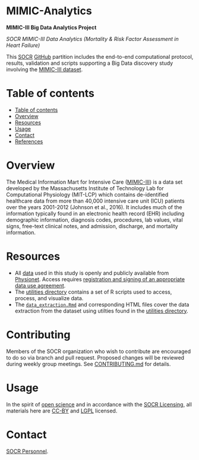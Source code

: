 # MIMIC-Analytics

**MIMIC-III Big Data Analytics Project**

*SOCR MIMIC-III Data Analytics (Mortality & Risk Factor Assessment in Heart Failure)*

This [SOCR](http://socr.umich.edu/) [GitHub](https://github.com/SOCR) partition includes the end-to-end computational protocol, results,
validation and scripts supporting a Big Data discovery study involving the [MIMIC-III dataset](https://mimic.physionet.org/).

Table of contents
=================

<!--ts-->
   * [Table of contents](#table-of-contents)
   * [Overview](#overview)
   * [Resources](#resources)
   * [Usage](#usage)
   * [Contact](#contact)
   * [References](#references)
<!--te-->


Overview
========

The Medical Information Mart for Intensive Care ([MIMIC-III](https://mimic.physionet.org/)) is a data set developed by the Massachusetts Institute of Technology Lab for Computational Physiology (MIT-LCP) which contains de-identified healthcare data from more than 40,000 intensive care unit (ICU) patients over the years 2001-2012 (Johnson et al., 2016). It includes much of the information typically found in an electronic health record (EHR) including demographic information, diagnosis codes, procedures, lab values, vital signs, free-text clinical notes, and admission, discharge, and mortality information.

Resources
=========

* All [data](https://github.com/SOCR/MIMIC-Analytics/tree/master/data) used in this study is openly and publicly available from [Physionet](https://mimic.physionet.org/). Access requires [registration and signing of an appropriate data use agreement](https://mimic.physionet.org/gettingstarted/access/).
* The [utilities directory](https://github.com/SOCR/MIMIC_Analytics/utilities) contains a set of R scripts used to access, process, and visualize data.
* The [`data_extraction.Rmd`](https://github.com/SOCR/MIMIC-Analytics/blob/master/data_extraction.Rmd) and corresponding HTML files cover the data extraction from the dataset using utilties found in the [utilities directory](https://github.com/SOCR/MIMIC_Analytics/utilities).

Contributing
============

Members of the SOCR organization who wish to contribute are encouraged to do so via branch and pull request. Proposed changes will be reviewed during weekly group meetings. See [CONTRIBUTING.md](https://github.com/SOCR/MIMIC-Analytics/blob/master/docs/CONTRIBUTING.md) for details.

Usage
=====

In the spirit of [open science](https://en.wikipedia.org/wiki/Open_science) and in accordance with the [SOCR Licensing](http://socr.umich.edu/html/SOCR_CitingLicense.html), all materials here are [CC-BY](https://creativecommons.org/licenses/) and [LGPL](https://opensource.org/licenses/lgpl-license) licensed.  


Contact
=======

[SOCR Personnel](http://www.socr.umich.edu/people/).
